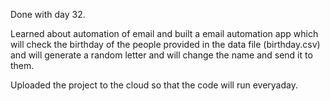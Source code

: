 Done with day 32.

Learned about automation of email and built a email automation app which will check the birthday of the people provided in the data file (birthday.csv) and will generate a random letter and will change the name and send it to them.

Uploaded the project to the cloud so that the code will run everyaday.